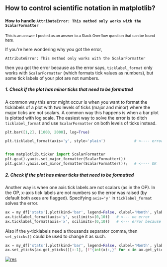 ## How to control scientific notation in matplotlib?
#### How to handle `AttributeError: This method only works with the ScalarFormatter`

<sup>This is an answer I posted as an answer to a Stack Overflow question that can be found [here](https://stackoverflow.com/q/46735745/19123103). </sup>



If you're here wondering why you got the error, 
```none
AttributeError: This method only works with the ScalarFormatter
```
then you got the error because as the error says, `ticklabel_format` only works with `ScalarFormatter` (which formats tick values as numbers), but some tick labels of your plot are not numbers. 

##### 1. Check if the plot has minor ticks that need to be formatted

A common way this error might occur is when you want to format the ticklabels of a plot with two levels of ticks (major and minor) where the major ticks are not scalars. A common way this happens is when a bar plot is plotted with log scale. The easiest way to solve the error is to ditch `ticklabel_format` and use `ScalarFormatter` on both levels of ticks instead.
```python
plt.bar([1,2], [1000, 2000], log=True)

plt.ticklabel_format(axis='y', style='plain')             # <---- error


from matplotlib.ticker import ScalarFormatter
plt.gca().yaxis.set_major_formatter(ScalarFormatter()) 
plt.gca().yaxis.set_minor_formatter(ScalarFormatter());   # <---- OK
```

##### 2. Check if the plot has minor ticks that need to be formatted

Another way is when one axis tick labels are not scalars (as in the OP). In the OP, x-axis tick labels are not numbers so the error was raised (by default both axes are flagged). Specifying `axis='y'` in `ticklabel_format` solves the error.

```python
ax = my_df['stats'].plot(kind='bar', legend=False, xlabel='Month', ylabel='Stats', rot=0)
ax.ticklabel_format(axis='y', scilimits=(0,10))   # <--- no error
ax.ticklabel_format(axis='x', scilimits=(0,10))   # <--- error because ticklabels are strings
```

Also if the y-ticklabels need a thousands separator comma, then `set_yticks()` could be used to change it as such.
```python
ax = my_df['stats'].plot(kind='bar', legend=False, xlabel='Month', ylabel='Stats', rot=0)
ax.set_yticks(ax.get_yticks()[:-1], [f"{int(x):,}" for x in ax.get_yticks()[:-1]]);
```
[![res][1]][1]



  [1]: https://i.stack.imgur.com/2Qso1.png
